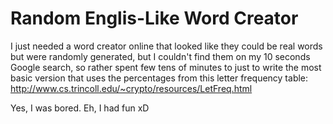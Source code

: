 # Random Englis-Like Word Creator

I just needed a word creator online that looked like they could be real words but were randomly generated, but I couldn't find them on my 10 seconds Google search, so rather spent few tens of minutes to just to write the most basic version that uses the percentages from this letter frequency table: http://www.cs.trincoll.edu/~crypto/resources/LetFreq.html

Yes, I was bored. Eh, I had fun xD
